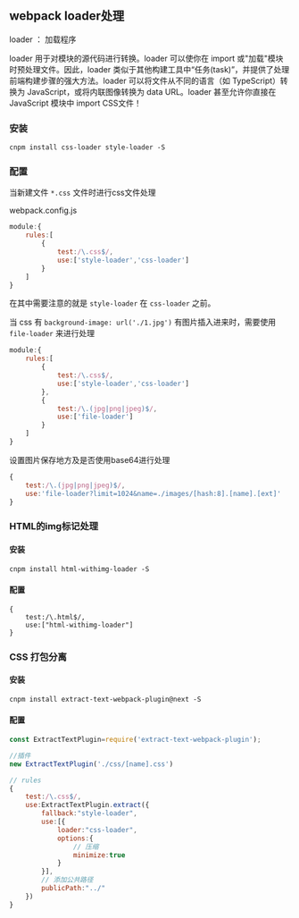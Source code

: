 ## webpack loader处理

loader ： 加载程序

loader 用于对模块的源代码进行转换。loader 可以使你在 import 或"加载"模块时预处理文件。因此，loader 类似于其他构建工具中“任务(task)”，并提供了处理前端构建步骤的强大方法。loader 可以将文件从不同的语言（如 TypeScript）转换为 JavaScript，或将内联图像转换为 data URL。loader 甚至允许你直接在 JavaScript 模块中 import CSS文件！

### 安装

```shell
cnpm install css-loader style-loader -S
```

### 配置

当新建文件 `*.css` 文件时进行css文件处理

webpack.config.js

```js
module:{
    rules:[
        {
            test:/\.css$/,
            use:['style-loader','css-loader']
        }
    ]
}
```
在其中需要注意的就是 `style-loader` 在 `css-loader` 之前。

当 css 有 `background-image: url('./1.jpg')` 有图片插入进来时，需要使用 `file-loader` 来进行处理

```js
module:{
    rules:[
        {
            test:/\.css$/,
            use:['style-loader','css-loader']
        },
        {
            test:/\.(jpg|png|jpeg)$/,
            use:['file-loader']
        }
    ]
}
```
设置图片保存地方及是否使用base64进行处理

```js
{
    test:/\.(jpg|png|jpeg)$/,
    use:'file-loader?limit=1024&name=./images/[hash:8].[name].[ext]'
}
```


### HTML的img标记处理

#### 安装

```shell
cnpm install html-withimg-loader -S
```


#### 配置

```shell
{
    test:/\.html$/,
    use:["html-withimg-loader"]
}
```

### CSS 打包分离

#### 安装

```shell
cnpm install extract-text-webpack-plugin@next -S
```

#### 配置


```js
const ExtractTextPlugin=require('extract-text-webpack-plugin');

//插件
new ExtractTextPlugin('./css/[name].css')

// rules
{
    test:/\.css$/,
    use:ExtractTextPlugin.extract({
        fallback:"style-loader",
        use:[{
            loader:"css-loader",
            options:{
                // 压缩
                minimize:true
            }
        }],
        // 添加公共路径
        publicPath:"../"
    })
}
```

